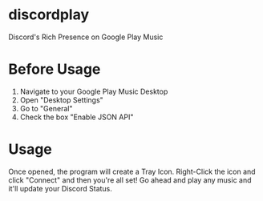 # discordplay
Discord's Rich Presence on Google Play Music

# Before Usage
1) Navigate to your Google Play Music Desktop
2) Open "Desktop Settings"
3) Go to "General"
4) Check the box "Enable JSON API"

# Usage
Once opened, the program will create a Tray Icon.
Right-Click the icon and click "Connect" and then you're all set!
Go ahead and play any music and it'll update your Discord Status.
